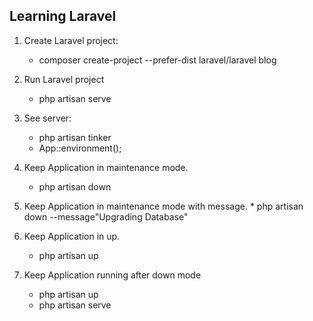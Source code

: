 ## Learning Laravel

1. Create Laravel project:
    * composer create-project --prefer-dist laravel/laravel blog
    
2. Run Laravel project
    * php artisan serve

3. See server:
    * php artisan tinker
    * App::environment();

4. Keep Application in maintenance mode.
    * php artisan down
    
5. Keep Application in maintenance mode with message.
       * php artisan down --message"Upgrading Database"
       
6. Keep Application in up.
    * php artisan up
    
7. Keep Application running after down mode
    * php artisan up
    * php artisan serve
